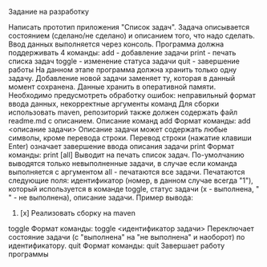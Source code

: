 Задание на разработку

Написать прототип приложения "Список задач". Задача описывается состоянием (сделано/не сделано) и описанием того, что надо сделать. Ввод данных выполняется через консоль.
Программа должна поддерживать 4 команды:
add - добавление задачи
print - печать списка задач
toggle - изменение статуса задачи
quit - завершение работы
На данном этапе программа должна хранить только одну задачу. Добавление новой задачи заменяет ту, которая в данный момент сохранена. Данные хранить в оперативной памяти. Необходимо предусмотреть обработку ошибок: неправильный формат ввода данных, некорректные аргументы команд
Для сборки использовать maven, репозиторий также должен содержать файл readme.md с описанием.
Описание команд
add
Формат команды: add <описание задачи>
Описание задачи может содержать любые символы, кроме перевода строки. Перевод строки (нажатие клавиши Enter) означает завершение ввода описания задачи
print
Формат команды: print [all]
Выводит на печать список задач. По-умолчанию выводятся только невыполненные задачи, в случае если команда выполняется с аргументом all - печатаются все задачи. Печатаются следующие поля: идентификатор (номер, в данном случае всегда "1"), который используется в команде toggle, статус задачи (x - выполнена, " " - не выполнена), описание задачи.
Пример вывода:
1. [x] Реализовать сборку на maven

toggle
Формат команды: toggle <идентификатор задачи>
Переключает состояние задачи (с "выполнена" на "не выполнена" и наоборот) по идентификатору. 
quit
Формат команды: quit
Завершает работу программы
